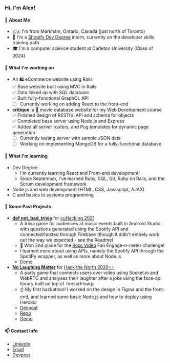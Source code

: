 ### Hi, I'm Alex!
#### 👋 About Me
- 🇨🇦 I'm from Markham, Ontario, Canada (just north of Toronto)
- 💼 I'm a [Shopify Dev Degree](https://devdegree.ca/) intern, currently on the developer skills training path
- 🎓 I'm a computer science student at Carleton University (Class of 2024)
#### 🔧 What I'm working on
- An 🛍️ eCommerce website using Rails<br>
  ✅ Base website built using MVC in Rails<br>
  ✅ Data linked up with SQL database<br>
  ✅ Built fully-functional GraphQL API
  - [ ] Currently working on adding React to the front-end
- **critique**: a 🎥 movie database website for my Web Development course<br>
  ✅ Finished design of RESTful API and schema for objects<br>
  ✅ Completed base server using Node.js and Express<br>
  ✅ Added all server routers, and Pug templates for dynamic page generation
  - [ ] Currently testing server with sample JSON data
  - [ ] Working on implementing MongoDB for a fully-functional database
#### 🌱 What I'm learning
- Dev Degree:
  - I'm currently learning React and Front-end development!
  - Since September, I've learned Ruby, SQL, Git, Ruby on Rails, and the Scrum development framework
- Node.js and web development (HTML, CSS, Javascript, AJAX)
- C and basics to systems programming
#### 🧰 Some Past Projects
- **[def not_bad_trivia](https://github.com/ParanoidAndroid-C/topeka/tree/java)** for [cuHacking 2021](https://2021.cuhacking.com/)
  - A trivia game for audiences at music events built in Android Studio with questions generated using the Spotify API and connected/hosted through Firebase (though it didn't entirely work out the way we expected - see the Readme)
  - 🥈 Won 2nd place for the [Ross Video](https://www.rossvideo.com/) Fan Engage-o-meter challenge!
  - I learned more about using APIs, namely the Spotify API through the SpotiPy wrapper, as well as more about Node.js
  - [Demo](https://www.youtube.com/watch?v=yMyWnsDf0Es)
- **[No Laughing Matter](http://nolaughingmatter.online/)** for [Hack the North 2020++](https://hackthenorth.com/)
  - A party game that connects users over video using Socket.io and WebRTC and analyses their laughter after a joke using the face-api library built on top of TensorFlow.js
  - ☝️ My first hackathon! I worked on the design in Figma and the front-end, and learned some basic Node.js and how to deploy using Heroku!
  - [Devpost](https://devpost.com/software/no-laughing-matter)
  - [Repo](https://github.com/biosharp18/hack-the-north)
  - [Demo](https://youtu.be/mwykU10A5G0)
#### 📫 Contact Info
- [LinkedIn](https://www.linkedin.com/in/alex-chan4787)
- [Email](alex.chan4787@gmail.com)
- [Devpost](https://devpost.com/alexchan)



<!--
**alex4787/alex4787** is a ✨ _special_ ✨ repository because its `README.md` (this file) appears on your GitHub profile.

Here are some ideas to get you started:

- 🔭 I’m currently working on ...
- 🌱 I’m currently learning ...
- 👯 I’m looking to collaborate on ...
- 🤔 I’m looking for help with ...
- 💬 Ask me about ...
- 📫 How to reach me: ...
- 😄 Pronouns: ...
- ⚡ Fun fact: ...
-->
